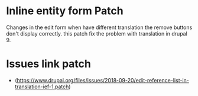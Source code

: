 
# Inline entity form Patch
Changes in the edit form when have different translation the remove buttons don't display correctly.
this patch fix the problem with translation in drupal 9.


# Issues link patch
- (https://www.drupal.org/files/issues/2018-09-20/edit-reference-list-in-translation-ief-1.patch)